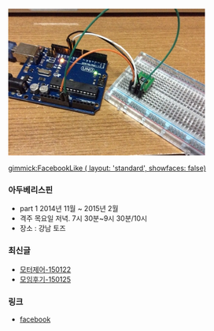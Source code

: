 ![대문01](doc/img/ardu01.jpg)

[gimmick:FacebookLike ( layout: 'standard', showfaces: false) ](http://arduberryspin.github.io)

### 아두베리스핀
- part 1 2014년 11월 ~ 2015년 2월
- 격주 목요일 저녁. 7시 30분~9시 30분/10시
- 장소 : 강남 토즈

### 최신글
- [모터제어-150122](doc/part1/d05.md)
- [모임후기-150125](doc/after.md)

### 링크
- [facebook ](https://www.facebook.com/groups/arduberryspin/)
